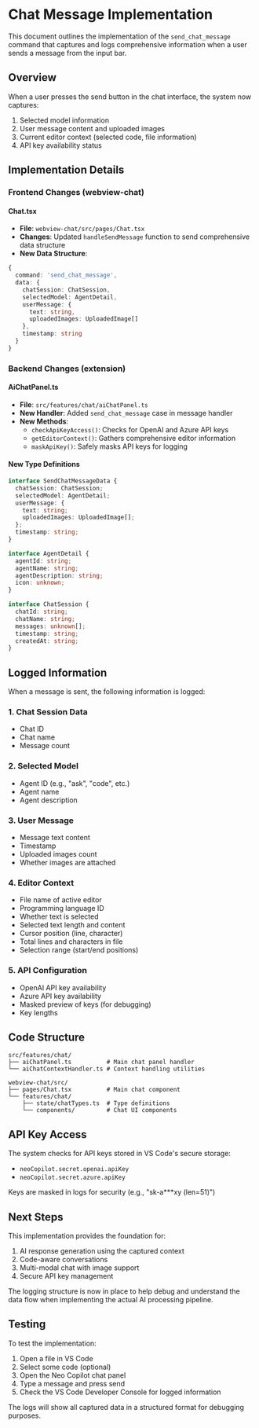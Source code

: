 # Chat Message Implementation

This document outlines the implementation of the `send_chat_message` command that captures and logs comprehensive information when a user sends a message from the input bar.

## Overview

When a user presses the send button in the chat interface, the system now captures:
1. Selected model information
2. User message content and uploaded images
3. Current editor context (selected code, file information)
4. API key availability status

## Implementation Details

### Frontend Changes (webview-chat)

#### Chat.tsx
- **File**: `webview-chat/src/pages/Chat.tsx`
- **Changes**: Updated `handleSendMessage` function to send comprehensive data structure
- **New Data Structure**:
```typescript
{
  command: 'send_chat_message',
  data: {
    chatSession: ChatSession,
    selectedModel: AgentDetail,
    userMessage: {
      text: string,
      uploadedImages: UploadedImage[]
    },
    timestamp: string
  }
}
```

### Backend Changes (extension)

#### AiChatPanel.ts
- **File**: `src/features/chat/aiChatPanel.ts`
- **New Handler**: Added `send_chat_message` case in message handler
- **New Methods**:
  - `checkApiKeyAccess()`: Checks for OpenAI and Azure API keys
  - `getEditorContext()`: Gathers comprehensive editor information
  - `maskApiKey()`: Safely masks API keys for logging

#### New Type Definitions
```typescript
interface SendChatMessageData {
  chatSession: ChatSession;
  selectedModel: AgentDetail;
  userMessage: {
    text: string;
    uploadedImages: UploadedImage[];
  };
  timestamp: string;
}

interface AgentDetail {
  agentId: string;
  agentName: string;
  agentDescription: string;
  icon: unknown;
}

interface ChatSession {
  chatId: string;
  chatName: string;
  messages: unknown[];
  timestamp: string;
  createdAt: string;
}
```

## Logged Information

When a message is sent, the following information is logged:

### 1. Chat Session Data
- Chat ID
- Chat name
- Message count

### 2. Selected Model
- Agent ID (e.g., "ask", "code", etc.)
- Agent name
- Agent description

### 3. User Message
- Message text content
- Timestamp
- Uploaded images count
- Whether images are attached

### 4. Editor Context
- File name of active editor
- Programming language ID
- Whether text is selected
- Selected text length and content
- Cursor position (line, character)
- Total lines and characters in file
- Selection range (start/end positions)

### 5. API Configuration
- OpenAI API key availability
- Azure API key availability
- Masked preview of keys (for debugging)
- Key lengths

## Code Structure

```
src/features/chat/
├── aiChatPanel.ts          # Main chat panel handler
└── aiChatContextHandler.ts # Context handling utilities

webview-chat/src/
├── pages/Chat.tsx          # Main chat component
└── features/chat/
    ├── state/chatTypes.ts  # Type definitions
    └── components/         # Chat UI components
```

## API Key Access

The system checks for API keys stored in VS Code's secure storage:
- `neoCopilot.secret.openai.apiKey`
- `neoCopilot.secret.azure.apiKey`

Keys are masked in logs for security (e.g., "sk-a***xy (len=51)")

## Next Steps

This implementation provides the foundation for:
1. AI response generation using the captured context
2. Code-aware conversations
3. Multi-modal chat with image support
4. Secure API key management

The logging structure is now in place to help debug and understand the data flow when implementing the actual AI processing pipeline.

## Testing

To test the implementation:
1. Open a file in VS Code
2. Select some code (optional)
3. Open the Neo Copilot chat panel
4. Type a message and press send
5. Check the VS Code Developer Console for logged information

The logs will show all captured data in a structured format for debugging purposes.
